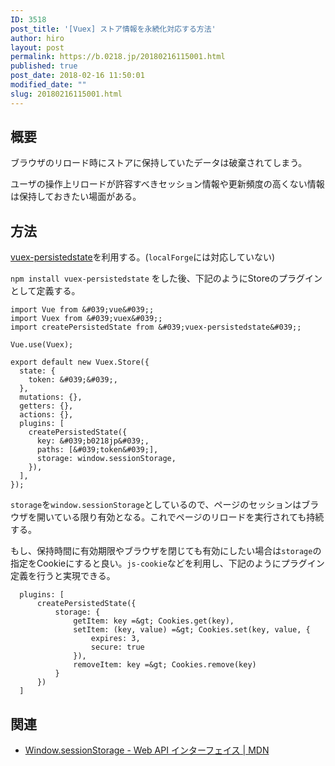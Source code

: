 ```yaml
---
ID: 3518
post_title: '[Vuex] ストア情報を永続化対応する方法'
author: hiro
layout: post
permalink: https://b.0218.jp/20180216115001.html
published: true
post_date: 2018-02-16 11:50:01
modified_date: ""
slug: 20180216115001.html
---
```

## 概要
ブラウザのリロード時にストアに保持していたデータは破棄されてしまう。

ユーザの操作上リロードが許容すべきセッション情報や更新頻度の高くない情報は保持しておきたい場面がある。

<!--more-->

## 方法
[vuex-persistedstate](https://www.npmjs.com/package/vuex-persistedstate)を利用する。(`localForge`には対応していない)

`npm install vuex-persistedstate` をした後、下記のようにStoreのプラグインとして定義する。

```language-js
import Vue from &#039;vue&#039;;
import Vuex from &#039;vuex&#039;;
import createPersistedState from &#039;vuex-persistedstate&#039;;

Vue.use(Vuex);

export default new Vuex.Store({
  state: {
    token: &#039;&#039;,
  },
  mutations: {},
  getters: {},
  actions: {},
  plugins: [
    createPersistedState({
      key: &#039;b0218jp&#039;,
      paths: [&#039;token&#039;],
      storage: window.sessionStorage,
    }),
  ],
});
```

`storage`を`window.sessionStorage`としているので、ページのセッションはブラウザを開いている限り有効となる。これでページのリロードを実行されても持続する。

もし、保持時間に有効期限やブラウザを閉じても有効にしたい場合は`storage`の指定をCookieにすると良い。`js-cookie`などを利用し、下記のようにプラグイン定義を行うと実現できる。

```language-js
  plugins: [
      createPersistedState({
          storage: {
              getItem: key =&gt; Cookies.get(key),
              setItem: (key, value) =&gt; Cookies.set(key, value, {
                  expires: 3,
                  secure: true
              }),
              removeItem: key =&gt; Cookies.remove(key)
          }
      })
  ]
```

## 関連
- [Window.sessionStorage - Web API インターフェイス | MDN](https://developer.mozilla.org/ja/docs/Web/API/Window/sessionStorage)